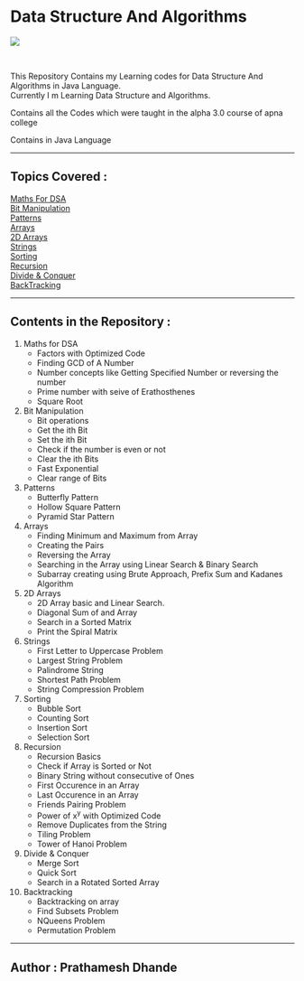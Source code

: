 # Data Structure And Algorithms

![](https://img.shields.io/badge/language-Java-blue?style=flat-square&logo=java)

</br>
<p>
This Repository Contains my Learning codes for Data Structure And Algorithms in Java Language.</br>
Currently I m Learning Data Structure and Algorithms.
</br>

Contains all the Codes which were taught in the alpha 3.0 course of apna college

Contains in Java Language</p>

---

## Topics Covered :

[Maths For DSA](/src/tutorial/Math)</br>
[Bit Manipulation](/src/tutorial/BitMagic)</br>
[Patterns](/src/tutorial/Patterns)</br>
[Arrays](src/tutorial/Arrays)</br>
[2D Arrays](/src/tutorial/Arrays2D)</br>
[Strings](/src/tutorial/Strings)</br>
[Sorting](/src/tutorial/Sorting)</br>
[Recursion](/src/tutorial/Recursion)</br>
[Divide & Conquer](/src/tutorial/DivideAndConquer)</br>
[BackTracking](/src/tutorial/Backtracking)</br>

---

## Contents in the Repository :

1. Maths for DSA
    - Factors with Optimized Code
    - Finding GCD of A Number
    - Number concepts like Getting Specified Number or reversing the number
    - Prime number with seive of Erathosthenes
    - Square Root
2. Bit Manipulation
    - Bit operations 
    - Get the ith Bit
    - Set the ith Bit
    - Check if the number is even or not
    - Clear the ith Bits
    - Fast Exponential
    - Clear range of Bits
3. Patterns
    - Butterfly Pattern
    - Hollow Square Pattern
    - Pyramid Star Pattern
4. Arrays
    - Finding Minimum and Maximum from Array
    - Creating the Pairs 
    - Reversing the Array
    - Searching in the Array using Linear Search & Binary Search
    - Subarray creating using Brute Approach, Prefix Sum and Kadanes Algorithm
5. 2D Arrays
    - 2D Array basic and Linear Search.
    - Diagonal Sum of and Array
    - Search in a Sorted Matrix
    - Print the Spiral Matrix
6. Strings
    - First Letter to Uppercase Problem
    - Largest String Problem
    - Palindrome String
    - Shortest Path Problem
    - String Compression Problem
7. Sorting
    - Bubble Sort
    - Counting Sort
    - Insertion Sort
    - Selection Sort
8. Recursion
    - Recursion Basics
    - Check if Array is Sorted or Not
    - Binary String without consecutive of Ones
    - First Occurence in an Array
    - Last Occurence in an Array
    - Friends Pairing Problem
    - Power of x<sup>y</sup> with Optimized Code
    - Remove Duplicates from the String
    - Tiling Problem
    - Tower of Hanoi Problem
9. Divide & Conquer
    - Merge Sort
    - Quick Sort
    - Search in a Rotated Sorted Array
10. Backtracking
    - Backtracking on array
    - Find Subsets Problem
    - NQueens Problem
    - Permutation Problem
---

## Author : Prathamesh Dhande
